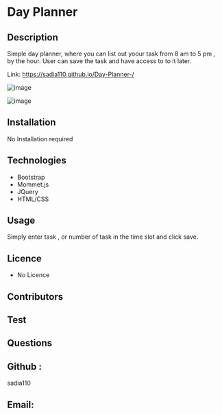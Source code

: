 # Day Planner  

## Description 
Simple day planner, where you can list out yoour task from 8 am to 5 pm , by the hour.  User can save the task and have access to to it later.

Link: https://sadia110.github.io/Day-Planner-/ 

![image](https://user-images.githubusercontent.com/64391826/88013821-604ce980-caeb-11ea-8346-89551d1cb4d5.png)

![image](https://user-images.githubusercontent.com/64391826/88013868-7e1a4e80-caeb-11ea-888d-ba121fdcfe72.png)


## Installation 
 No Installation required  

 ## Technologies
- Bootstrap 
- Mommet.js  
- JQuery 
- HTML/CSS

 
 ## Usage 
Simply enter task , or number of task in the time slot and click save.  
 ## Licence 
 - No Licence  
 
 ## Contributors  
 ## Test 
## Questions 

## Github :  
sadia110
## Email: